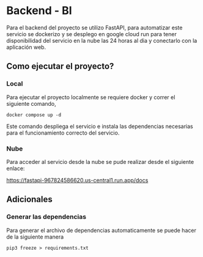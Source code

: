 # Backend - BI

Para el backend del proyecto se utilizo FastAPI, para automatizar este servicio se dockerizo y se desplego en google cloud run para tener disponibilidad del servicio en la nube las 24 horas al dia y conectarlo con la aplicación web.

## Como ejecutar el proyecto?

### Local

Para ejecutar el proyecto localmente se requiere docker y correr el siguiente comando,

`docker compose up -d`

Este comando despliega el servicio e instala las dependencias necesarias para el funcionamiento correcto del servicio.

### Nube

Para acceder al servicio desde la nube se pude realizar desde el siguiente enlace:

https://fastapi-967824586620.us-central1.run.app/docs

## Adicionales

### Generar las dependencias

Para generar el archivo de dependencias automaticamente se puede hacer de la siguiente manera

`pip3 freeze > requirements.txt`
